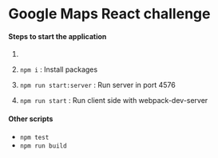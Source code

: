# Google Maps React challenge

#### Steps to start the application

1. 

2. `npm i` : Install packages 

3. `npm run start:server` : Run server in port 4576

4. `npm run start` : Run client side with webpack-dev-server


#### Other scripts

* `npm test`
* `npm run build`
